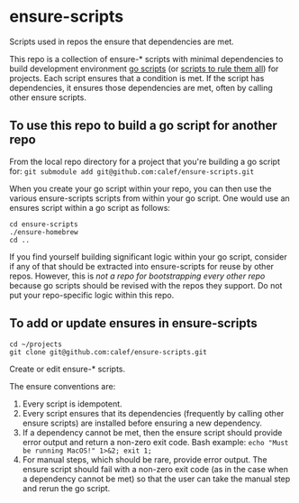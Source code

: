 # ensure-scripts
Scripts used in repos the ensure that dependencies are met.

This repo is a collection of ensure-* scripts with minimal dependencies to build development environment [go scripts](https://www.thoughtworks.com/insights/blog/praise-go-script-part-i) (or [scripts to rule them all](https://github.com/github/scripts-to-rule-them-all)) for projects. Each script ensures that a condition is met. If the script has dependencies, it ensures those dependencies are met, often by calling other ensure scripts.

## To use this repo to build a go script for another repo

From the local repo directory for a project that you're building a go script for: `git submodule add git@github.com:calef/ensure-scripts.git`

When you create your go script within your repo, you can then use the various ensure-scripts scripts from within your go script. One would use an ensures script within a go script as follows:

    cd ensure-scripts
    ./ensure-homebrew
    cd ..

If you find yourself building significant logic within your go script, consider if any of that should be extracted into ensure-scripts for reuse by other repos. However, this is *not a repo for bootstrapping every other repo* because go scripts should be revised with the repos they support. Do not put your repo-specific logic within this repo.

## To add or update ensures in ensure-scripts

    cd ~/projects
    git clone git@github.com:calef/ensure-scripts.git

Create or edit ensure-* scripts.

The ensure conventions are:

1. Every script is idempotent.
2. Every script ensures that its dependencies (frequently by calling other ensure scripts) are installed before ensuring a new dependency.
3. If a dependency cannot be met, then the ensure script should provide error output and return a non-zero exit code. Bash example: `echo "Must be running MacOS!" 1>&2; exit 1;`
4. For manual steps, which should be rare, provide error output. The ensure script should fail with a non-zero exit code (as in the case when a dependency cannot be met) so that the user can take the manual step and rerun the go script.
